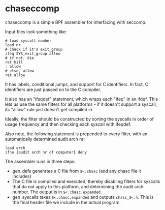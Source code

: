 # chaseccomp

chaseccomp is a simple BPF assembler for interfacing with seccomp.

Input files look something like:

```
# load syscall number
load nr
# check if it's exit_group
ifeq SYS_exit_group allow
# if not, die
ret kill
: allow
# else, allow
ret allow
```

It has labels, conditional jumps, and support for C identifiers. In
fact, C identifiers are just passed on to the C compiler.

It also has an "ifeqdef" statement, which wraps each "ifeq" in an
ifdef. This lets us use the same filters for all platforms - if it
doesn't support a syscall, its "allow" rule just doesn't get compiled
in.

Ideally, the filter should be constructed by sorting the syscalls in
order of usage frequency and then checking each syscall with ifeqdef.

Also note, the following statement is prepended to every filter, with an
automatically determined audit arch nr:

```
load arch
ifne {audit arch nr of computer} deny
```

The assembler runs in three steps:

* gen_defs generates a C file from `$<.chasc` (and any chasc file it
  includes)
* The C file is compiled and executed, thereby disabling filters for
  syscalls that do not apply to this platform, and determining the audit
  arch number. The output is in `$<.chasc.expanded`.
* gen_syscalls takes `$<.chasc.expanded` and outputs `chasc_$<.h`.
  This is the final header file we include in the actual program.
